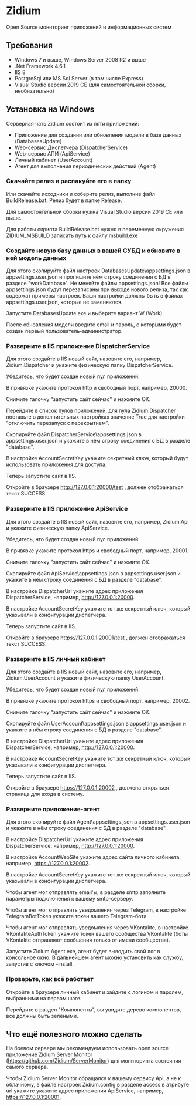 # Zidium
Open Source мониторинг приложений и информационных систем

## Требования
- Windows 7 и выше, Windows Server 2008 R2 и выше
- .Net Framework 4.6.1
- IIS 8
- PostgreSql или MS Sql Server (в том числе Express) 
- Visual Studio версии 2019 CE (для самостоятельной сборки, необязательно)

## Установка на Windows
Серверная чать Zidium состоит из пяти приложений:
- Приложение для создания или обновления модели в базе данных (DatabasesUpdate)
- Web-сервис Диспетчера (DispatcherService)
- Web-сервис АПИ (ApiService)
- Личный кабинет (UserAccount)
- Агент для выполнения периодических действий (Agent)

### Скачайте релиз и распакуйте его в папку
Или скачайте исходники и соберите релиз, выполнив файл BuildRelease.bat. Релиз будет в папке Release.

Для самостоятельной сборки нужна Visual Studio версии 2019 CE или выше.

Для работы скрипта BuildRelease.bat нужно в переменную окружения ZIDIUM_MSBUILD записать путь к файлу msbuild.exe

### Создайте новую базу данных в вашей СУБД и обновите в ней модель данных
Для этого скопируйте файл настроек DatabasesUpdate\appsettings.json в appsettings.user.json и пропишите нём строку соединения с БД в разделе "workDatabase".
Не меняйте файлы appsettings.json! Все файлы appsettings.json будут перезаписаны при выходе нового релиза, так как содержат примеры настроек.
Ваши настройки должны быть в файлах appsettings.user.json, которые не заменяются.

Запустите DatabasesUpdate.exe и выберите вариант W (Work).

После обновления модели введите email и пароль, с которыми будет создан первый пользователь-администратор.

### Разверните в IIS приложение DispatcherService
Для этого создайте в IIS новый сайт, назовите его, например, Zidium.Dispatcher и укажите физическую папку DispatcherService.

Убедитесь, что будет создан новый пул приложений.

В привязке укажите протокол http и свободный порт, например, 20000.

Снимите галочку "запустить сайт сейчас" и нажмите ОК.

Перейдите в список пулов приложений, для пула Zidium.Dispatcher поставьте в дополнительных настройках значение True для настройки "отключить перезапуск с перекрытием".

Скопируйте файл DispatcherService\appsettings.json в appsettings.user.json и укажите в нём строку соединения с БД в разделе "database".

В настройке AccountSecretKey укажите секретный ключ, который будут использовать приложения для доступа.

Теперь запустите сайт в IIS.

Откройте в браузере http://127.0.0.1:20000/test , должен отображаться текст SUCCESS.

### Разверните в IIS приложение ApiService
Для этого создайте в IIS новый сайт, назовите его, например, Zidium.Api и укажите физическую папку ApiService.

Убедитесь, что будет создан новый пул приложений.

В привязке укажите протокол https и свободный порт, например, 20001.

Снимите галочку "запустить сайт сейчас" и нажмите ОК.

Скопируйте файл ApiService\appsettings.json в appsettings.user.json и укажите в нём строку соединения с БД в разделе "database".

В настройке DispatcherUrl укажите адрес приложения DispatcherService, например, http://127.0.0.1:20000.

В настройке AccountSecretKey укажите тот же секретный ключ, который указывали в конфигурации диспетчера.

Теперь запустите сайт в IIS.

Откройте в браузере https://127.0.0.1:20001/test , должен отображаться текст SUCCESS.

### Разверните в IIS личный кабинет
Для этого создайте в IIS новый сайт, назовите его, например, Zidium.UserAccount и укажите физическую папку UserAccount.

Убедитесь, что будет создан новый пул приложений.

В привязке укажите протокол https и свободный порт, например, 20002.

Снимите галочку "запустить сайт сейчас" и нажмите ОК.

Скопируйте файл UserAccount\appsettings.json в appsettings.user.json и укажите в нём строку соединения с БД в разделе "database".

В настройке DispatcherUrl укажите адрес приложения DispatcherService, например, http://127.0.0.1:20000.

В настройке AccountSecretKey укажите тот же секретный ключ, который указывали в конфигурации диспетчера.

Теперь запустите сайт в IIS.

Откройте в браузере https://127.0.0.1:20002 , должена открыться страница для входа в систему.

### Разверните приложение-агент
Для этого скопируйте файл Agent\appsettings.json в appsettings.user.json и укажите в нём строку соединения с БД в разделе "database".

В настройке DispatcherUrl укажите адрес приложения DispatcherService, например, http://127.0.0.1:20000.

В настройке AccountWebSite укажите адрес сайта личного кабинета, например, https://127.0.0.1:20002.

В настройке AccountSecretKey укажите тот же секретный ключ, который указывали в конфигурации диспетчера.

Чтобы агент мог отправлять email'ы, в разделе smtp заполните параметры подключения к вашему smtp-серверу.

Чтобы агент мог отправлять уведомления через Telegram, в настройке TelegramBotToken укажите токен вашего Telegram-бота.

Чтобы агент мог отправлять уведомления через VKontakte, в настройке VKontakteAuthToken укажите токен вашего сообщества VKontakte (боты VKontakte отправляют сообщения только от имени сообщества).

Запустите Zidium.Agent.exe, агент будет выводить свой лог в консольное окно. В дальнейшем агент можно установить как службу, запустив с ключом -install.

### Проверьте, как всё работает
Откройте в браузере личный кабинет и зайдите с логином и паролем, выбранными на первом шаге.

Перейдите в раздел "Компоненты", вы увидите дерево компонентов, все должны быть зелёными.

## Что ещё полезного можно сделать
На боевом сервере мы рекомендуем использовать open source приложение Zidium Server Monitor (https://github.com/Zidium/ServerMonitor) для мониторинга состояния самого сервера.

Чтобы Zidium Server Monitor обращался к вашему сервису Api, а не к облачному, в файле настроек Zidium.config в разделе access в атрибуте url укажите укажите адрес приложения ApiService, например, https://127.0.0.1:20001.

